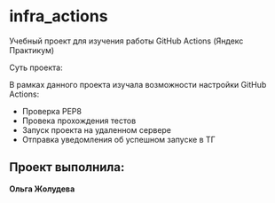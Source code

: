 # infra_actions
Учебный проект для изучения работы GitHub Actions (Яндекс Практикум)

Суть проекта:

В рамках данного проекта изучала возможности настройки GitHub Actions:
- Проверка PEP8
- Провека прохождения тестов
- Запуск проекта на удаленном сервере
- Отправка уведомления об успешном запуске в ТГ
 

## Проект выполнила:

**Ольга Жолудева**
